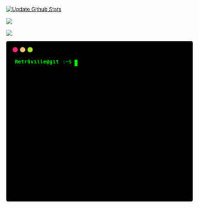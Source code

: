 

<p>
  <a href="https://github.com/yogeshwaran01/github-stats-terminal-style/actions/workflows/main.yml">
    <img src="https://github.com/yogeshwaran01/github-stats-terminal-style/actions/workflows/main.yml/badge.svg" alt="Update Github Stats" title="Terminal Style GitHub Stats">
  </a>
</p>
<p>
  <a href="https://github.com/Retr0ville">
    <img align="center" src="https://github-readme-stats.vercel.app/api?&theme=jolly&username=Retr0ville&show_icons=true&count_private=true">
  </a>
</p>
<p>
<img align="center" src="https://github-readme-stats.vercel.app/api/top-langs/?username=Retr0ville&theme=jolly&show_icons=true">
</p>
<p >
  <a href="https://github.com/Retr0ville">
    <img align="center" src="./github_stats.svg">
  </a>
</p>








